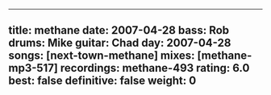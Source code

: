 
---
title: methane
date: 2007-04-28
bass:	Rob
drums:	Mike
guitar:	Chad
day: 2007-04-28
songs: [next-town-methane]
mixes: [methane-mp3-517]
recordings: methane-493
rating: 6.0
best: false
definitive: false
weight: 0
---
